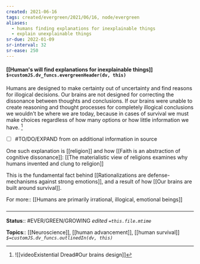 ```yaml
---
created: 2021-06-16
tags: created/evergreen/2021/06/16, node/evergreen
aliases:
  - humans finding explanations for inexplainable things
  - explain unexplainable things
sr-due: 2022-01-09
sr-interval: 32
sr-ease: 250
---
```


#### [[Human's will find explanations for inexplainable things]] `$=customJS.dv_funcs.evergreenHeader(dv, this)`

Humans are designed to make certainty out of uncertainty and find reasons for illogical decisions. Our brains are not designed for correcting the dissonance between thoughts and conclusions. If our brains were unable to create reasoning and thought processes for completely illogical conclusions we wouldn't be where we are today, because in cases of survival we must make choices regardless of how many options or how little information we have. [^1]  
- [ ] #TO/DO/EXPAND from on additional information in source

One such explanation is [[religion]] and how [[Faith is an abstraction of cognitive dissonance]]: [[The materialistic view of religions examines why humans invented and clung to religion]]

This is the fundamental fact behind [[Rationalizations are defense-mechanisms against strong emotions]], and a result of how [[Our brains are built around survival]]. 

For more:: [[Humans are primarily irrational, illogical, emotional beings]]

### <hr class="footnote"/>

**Status**:: #EVER/GREEN/GROWING 
*edited `=this.file.mtime`*

**Topics**:: [[Neuroscience]], [[human advancement]], [[human survival]]
*`$=customJS.dv_funcs.outlinedIn(dv, this)`*

[^1]: ![[videoExistential Dread#Our brains design]]